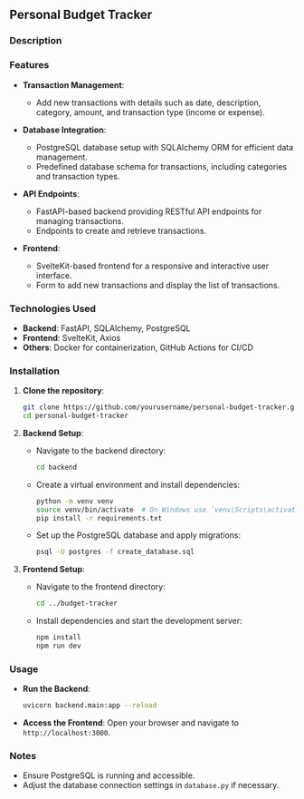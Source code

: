 ## Personal Budget Tracker

### Description


### Features

- **Transaction Management**: 
  - Add new transactions with details such as date, description, category, amount, and transaction type (income or expense).
  
- **Database Integration**:
  - PostgreSQL database setup with SQLAlchemy ORM for efficient data management.
  - Predefined database schema for transactions, including categories and transaction types.

- **API Endpoints**:
  - FastAPI-based backend providing RESTful API endpoints for managing transactions.
  - Endpoints to create and retrieve transactions.

- **Frontend**:
  - SvelteKit-based frontend for a responsive and interactive user interface.
  - Form to add new transactions and display the list of transactions.

### Technologies Used

- **Backend**: FastAPI, SQLAlchemy, PostgreSQL
- **Frontend**: SvelteKit, Axios
- **Others**: Docker for containerization, GitHub Actions for CI/CD

### Installation

1. **Clone the repository**:
   ```sh
   git clone https://github.com/yourusername/personal-budget-tracker.git
   cd personal-budget-tracker
   ```

2. **Backend Setup**:
   - Navigate to the backend directory:
     ```sh
     cd backend
     ```
   - Create a virtual environment and install dependencies:
     ```sh
     python -m venv venv
     source venv/bin/activate  # On Windows use `venv\Scripts\activate`
     pip install -r requirements.txt
     ```
   - Set up the PostgreSQL database and apply migrations:
     ```sh
     psql -U postgres -f create_database.sql
     ```

3. **Frontend Setup**:
   - Navigate to the frontend directory:
     ```sh
     cd ../budget-tracker
     ```
   - Install dependencies and start the development server:
     ```sh
     npm install
     npm run dev
     ```

### Usage

- **Run the Backend**:
  ```sh
  uvicorn backend.main:app --reload
  ```

- **Access the Frontend**:
  Open your browser and navigate to `http://localhost:3000`.

### Notes

- Ensure PostgreSQL is running and accessible.
- Adjust the database connection settings in `database.py` if necessary.

